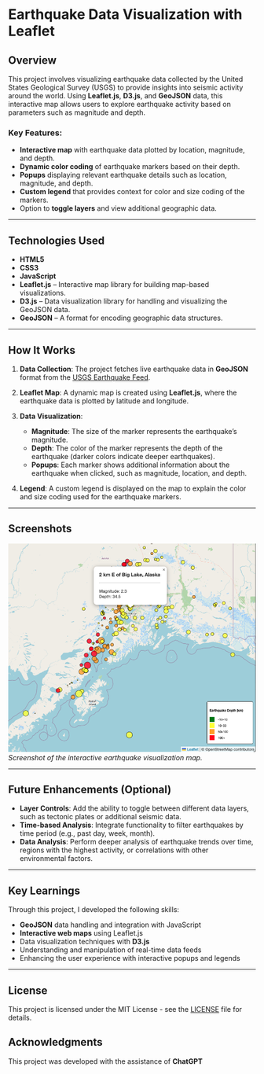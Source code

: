 # Earthquake Data Visualization with Leaflet

## Overview

This project involves visualizing earthquake data collected by the United States Geological Survey (USGS) to provide insights into seismic activity around the world. Using **Leaflet.js**, **D3.js**, and **GeoJSON** data, this interactive map allows users to explore earthquake activity based on parameters such as magnitude and depth.

### Key Features:
- **Interactive map** with earthquake data plotted by location, magnitude, and depth.
- **Dynamic color coding** of earthquake markers based on their depth.
- **Popups** displaying relevant earthquake details such as location, magnitude, and depth.
- **Custom legend** that provides context for color and size coding of the markers.
- Option to **toggle layers** and view additional geographic data.

---

## Technologies Used

- **HTML5**
- **CSS3**
- **JavaScript**
- **Leaflet.js** – Interactive map library for building map-based visualizations.
- **D3.js** – Data visualization library for handling and visualizing the GeoJSON data.
- **GeoJSON** – A format for encoding geographic data structures.
  
---

## How It Works

1. **Data Collection**: The project fetches live earthquake data in **GeoJSON** format from the [USGS Earthquake Feed](https://earthquake.usgs.gov/earthquakes/feed/v1.0/summary/significant_week.geojson).
  
2. **Leaflet Map**: A dynamic map is created using **Leaflet.js**, where the earthquake data is plotted by latitude and longitude.

3. **Data Visualization**:
   - **Magnitude**: The size of the marker represents the earthquake’s magnitude.
   - **Depth**: The color of the marker represents the depth of the earthquake (darker colors indicate deeper earthquakes).
   - **Popups**: Each marker shows additional information about the earthquake when clicked, such as magnitude, location, and depth.

4. **Legend**: A custom legend is displayed on the map to explain the color and size coding used for the earthquake markers.

---

## Screenshots

![Earthquake Map](./images/earthquake_map.png)
*Screenshot of the interactive earthquake visualization map.*

---

## Future Enhancements (Optional)

- **Layer Controls**: Add the ability to toggle between different data layers, such as tectonic plates or additional seismic data.
- **Time-based Analysis**: Integrate functionality to filter earthquakes by time period (e.g., past day, week, month).
- **Data Analysis**: Perform deeper analysis of earthquake trends over time, regions with the highest activity, or correlations with other environmental factors.

---

## Key Learnings

Through this project, I developed the following skills:

- **GeoJSON** data handling and integration with JavaScript
- **Interactive web maps** using Leaflet.js
- Data visualization techniques with **D3.js**
- Understanding and manipulation of real-time data feeds
- Enhancing the user experience with interactive popups and legends

---

## License

This project is licensed under the MIT License - see the [LICENSE](LICENSE) file for details.

## Acknowledgments

This project was developed with the assistance of **ChatGPT**

